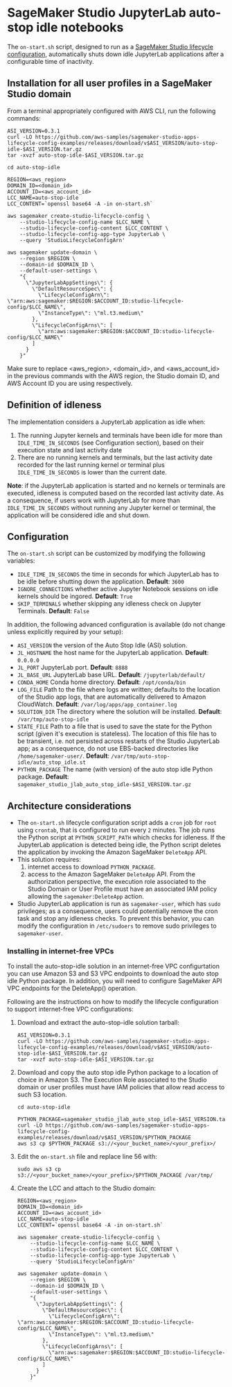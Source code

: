 # SageMaker Studio JupyterLab auto-stop idle notebooks
The `on-start.sh` script, designed to run as a [SageMaker Studio lifecycle configuration](https://docs.aws.amazon.com/sagemaker/latest/dg/jl-lcc.html), automatically shuts down idle JupyterLab applications after a configurable time of inactivity.

## Installation for all user profiles in a SageMaker Studio domain

From a terminal appropriately configured with AWS CLI, run the following commands:
  
    ASI_VERSION=0.3.1
    curl -LO https://github.com/aws-samples/sagemaker-studio-apps-lifecycle-config-examples/releases/download/v$ASI_VERSION/auto-stop-idle-$ASI_VERSION.tar.gz
    tar -xvzf auto-stop-idle-$ASI_VERSION.tar.gz

    cd auto-stop-idle

    REGION=<aws_region>
    DOMAIN_ID=<domain_id>
    ACCOUNT_ID=<aws_account_id>
    LCC_NAME=auto-stop-idle
    LCC_CONTENT=`openssl base64 -A -in on-start.sh`

    aws sagemaker create-studio-lifecycle-config \
        --studio-lifecycle-config-name $LCC_NAME \
        --studio-lifecycle-config-content $LCC_CONTENT \
        --studio-lifecycle-config-app-type JupyterLab \
        --query 'StudioLifecycleConfigArn'

    aws sagemaker update-domain \
        --region $REGION \
        --domain-id $DOMAIN_ID \
        --default-user-settings \
        "{
          \"JupyterLabAppSettings\": {
            \"DefaultResourceSpec\": {
              \"LifecycleConfigArn\": \"arn:aws:sagemaker:$REGION:$ACCOUNT_ID:studio-lifecycle-config/$LCC_NAME\",
              \"InstanceType\": \"ml.t3.medium\"
            },
            \"LifecycleConfigArns\": [
              \"arn:aws:sagemaker:$REGION:$ACCOUNT_ID:studio-lifecycle-config/$LCC_NAME\"
            ]
          }
        }"

Make sure to replace <aws_region>, <domain_id>, and <aws_account_id> in the previous commands with the AWS region, the Studio domain ID, and AWS Account ID you are using respectively.

## Definition of idleness
The implementation considers a JupyterLab application as idle when:
1. The running Jupyter kernels and terminals have been idle for more than `IDLE_TIME_IN_SECONDS` (see Configuration section), based on their execution state and last activity date
2. There are no running kernels and terminals, but the last activity date recorded for the last running kernel or terminal plus `IDLE_TIME_IN_SECONDS` is lower than the current date.

**Note**: if the JupyterLab application is started and no kernels or terminals are executed, idleness is computed based on the recorded last activity date. As a consequence, if users work with JupyterLab for more than `IDLE_TIME_IN_SECONDS` without running any Jupyter kernel or terminal, the application will be considered idle and shut down.

## Configuration
The `on-start.sh` script can be customized by modifying the following variables:

- `IDLE_TIME_IN_SECONDS` the time in seconds for which JupyterLab has to be idle before shutting down the application. **Default**: `3600`
- `IGNORE_CONNECTIONS` whether active Jupyter Notebook sessions on idle kernels should be ingored. **Default**: `True`
- `SKIP_TERMINALS` whether skipping any idleness check on Jupyter Terminals. **Default**: `False`

In addition, the following advanced configuration is available (do not change unless explicitly required by your setup):

- `ASI_VERSION` the version of the Auto Stop Idle (ASI) solution.
- `JL_HOSTNAME` the host name for the JupyterLab application. **Default**: `0.0.0.0`
- `JL_PORT` JupyterLab port. **Default**: `8888`
- `JL_BASE_URL` JupyterLab base URL. **Default**: `/jupyterlab/default/`
- `CONDA_HOME` Conda home directory. **Default**: `/opt/conda/bin`
- `LOG_FILE` Path to the file where logs are written; defaults to the location of the Studio app logs, that are automatically delivered to Amazon CloudWatch. **Default**: `/var/log/apps/app_container.log`
- `SOLUTION_DIR` The directory where the solution will be installed. **Default**: `/var/tmp/auto-stop-idle`
- `STATE_FILE` Path to a file that is used to save the state for the Python script (given it's execution is stateless). The location of this file has to be transient, i.e. not persisted across restarts of the Studio JupyterLab app; as a consequence, do not use EBS-backed directories like `/home/sagemaker-user/`. **Default**: `/var/tmp/auto-stop-idle/auto_stop_idle.st`
- `PYTHON_PACKAGE` The name (with version) of the auto stop idle Python package. **Default**: `sagemaker_studio_jlab_auto_stop_idle-$ASI_VERSION.tar.gz`


## Architecture considerations
- The `on-start.sh` lifecycle configuration script adds a `cron` job for `root` using `crontab`, that is configured to run every `2` minutes. The job runs the Python script at `PYTHON_SCRIPT_PATH` which checks for idleness. If the JupyterLab application is detected being idle, the Python script deletes the application by invoking the Amazon SageMaker `DeleteApp` API.
- This solution requires:
  1. internet access to download `PYTHON_PACKAGE`. 
  2. access to the Amazon SageMaker `DeleteApp` API. From the authorization perspective, the execution role associated to the Studio Domain or User Profile must have an associated IAM policy allowing the `sagemaker:DeleteApp` action. 
- Studio JupyterLab application is run as `sagemaker-user`, which has `sudo` privileges; as a consequence, users could potentially remove the cron task and stop any idleness checks. To prevent this behavior, you can modify the configuration in `/etc/sudoers` to remove sudo privileges to `sagemaker-user`.

### Installing in internet-free VPCs
To install the auto-stop-idle solution in an internet-free VPC configurtation you can use Amazon S3 and S3 VPC endpoints to download the auto stop idle Python package. In addition, you will need to configure SageMaker API VPC endpoints for the DeleteApp() operation.

Following are the instructions on how to modify the lifecycle configuration to support internet-free VPC configurations:

1. Download and extract the auto-stop-idle solution tarball:
  
    ```
    ASI_VERSION=0.3.1
    curl -LO https://github.com/aws-samples/sagemaker-studio-apps-lifecycle-config-examples/releases/download/v$ASI_VERSION/auto-stop-idle-$ASI_VERSION.tar.gz
    tar -xvzf auto-stop-idle-$ASI_VERSION.tar.gz
    ```

2. Download and copy the auto stop idle Python package to a location of choice in Amazon S3. The Execution Role associated to the Studio domain or user profiles must have IAM policies that allow read access to such S3 location.

    ```
    cd auto-stop-idle

    PYTHON_PACKAGE=sagemaker_studio_jlab_auto_stop_idle-$ASI_VERSION.tar.gz
    curl -LO https://github.com/aws-samples/sagemaker-studio-apps-lifecycle-config-examples/releases/download/v$ASI_VERSION/$PYTHON_PACKAGE
    aws s3 cp $PYTHON_PACKAGE s3://<your_bucket_name>/<your_prefix>/
    ```

3. Edit the `on-start.sh` file and replace line 56 with:

    ```
    sudo aws s3 cp s3://<your_bucket_name>/<your_prefix>/$PYTHON_PACKAGE /var/tmp/
    ```

4. Create the LCC and attach to the Studio domain:

    ```
    REGION=<aws_region>
    DOMAIN_ID=<domain_id>
    ACCOUNT_ID=<aws_account_id>
    LCC_NAME=auto-stop-idle
    LCC_CONTENT=`openssl base64 -A -in on-start.sh`

    aws sagemaker create-studio-lifecycle-config \
        --studio-lifecycle-config-name $LCC_NAME \
        --studio-lifecycle-config-content $LCC_CONTENT \
        --studio-lifecycle-config-app-type JupyterLab \
        --query 'StudioLifecycleConfigArn'

    aws sagemaker update-domain \
        --region $REGION \
        --domain-id $DOMAIN_ID \
        --default-user-settings \
        "{
          \"JupyterLabAppSettings\": {
            \"DefaultResourceSpec\": {
              \"LifecycleConfigArn\": \"arn:aws:sagemaker:$REGION:$ACCOUNT_ID:studio-lifecycle-config/$LCC_NAME\",
              \"InstanceType\": \"ml.t3.medium\"
            },
            \"LifecycleConfigArns\": [
              \"arn:aws:sagemaker:$REGION:$ACCOUNT_ID:studio-lifecycle-config/$LCC_NAME\"
            ]
          }
        }"
    ```
